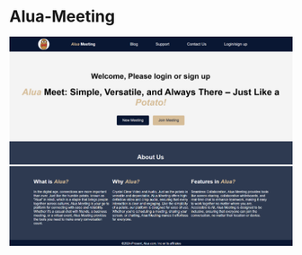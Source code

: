 ﻿# Alua-Meeting
![My Project Screenshot](https://github.com/divyakshi46/alua-meeting/blob/main/Screenshot%202024-11-30%20154819.png)
![My Project Screenshot](https://github.com/divyakshi46/alua-meeting/blob/main/about.png)


